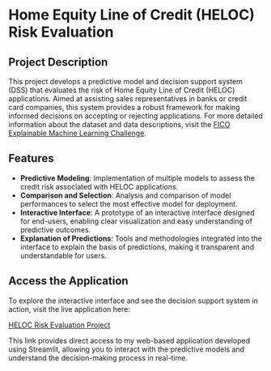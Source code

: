 # Home Equity Line of Credit (HELOC) Risk Evaluation

## Project Description
This project develops a predictive model and decision support system (DSS) that evaluates the risk of Home Equity Line of Credit (HELOC) applications. Aimed at assisting sales representatives in banks or credit card companies, this system provides a robust framework for making informed decisions on accepting or rejecting applications. For more detailed information about the dataset and data descriptions, visit the [FICO Explainable Machine Learning Challenge](https://community.fico.com/s/explainable-machine-learning-challenge).

## Features
* **Predictive Modeling**: Implementation of multiple models to assess the credit risk associated with HELOC applications.
* **Comparison and Selection**: Analysis and comparison of model performances to select the most effective model for deployment.
* **Interactive Interface**: A prototype of an interactive interface designed for end-users, enabling clear visualization and easy understanding of predictive outcomes.
* **Explanation of Predictions**: Tools and methodologies integrated into the interface to explain the basis of predictions, making it transparent and understandable for users.

## Access the Application
To explore the interactive interface and see the decision support system in action, visit the live application here:

[HELOC Risk Evaluation Project](https://heloc-risk-evaluation-project.streamlit.app/)

This link provides direct access to my web-based application developed using Streamlit, allowing you to interact with the predictive models and understand the decision-making process in real-time.
